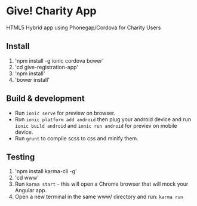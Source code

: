 # Give! Charity App
HTML5 Hybrid app using Phonegap/Cordova for Charity Users

## Install

1. 'npm install -g ionic cordova bower'
2. 'cd give-registration-app'
3. 'npm install'
4. 'bower install'

## Build & development

+ Run `ionic serve` for preview on browser.
+ Run `ionic platform add android` then plug your android device and run `ionic build android` and `ionic run android` for previev on mobile device.
+ Run `grunt` to compile scss to css and minify them.
 
## Testing
1. 'npm install karma-cli -g'
2. 'cd www' 
3. Run `karma start` - this will open a Chrome browser that will mock your Angular app. 
4. Open a new terminal in the same www/ directory and run: `karma run`